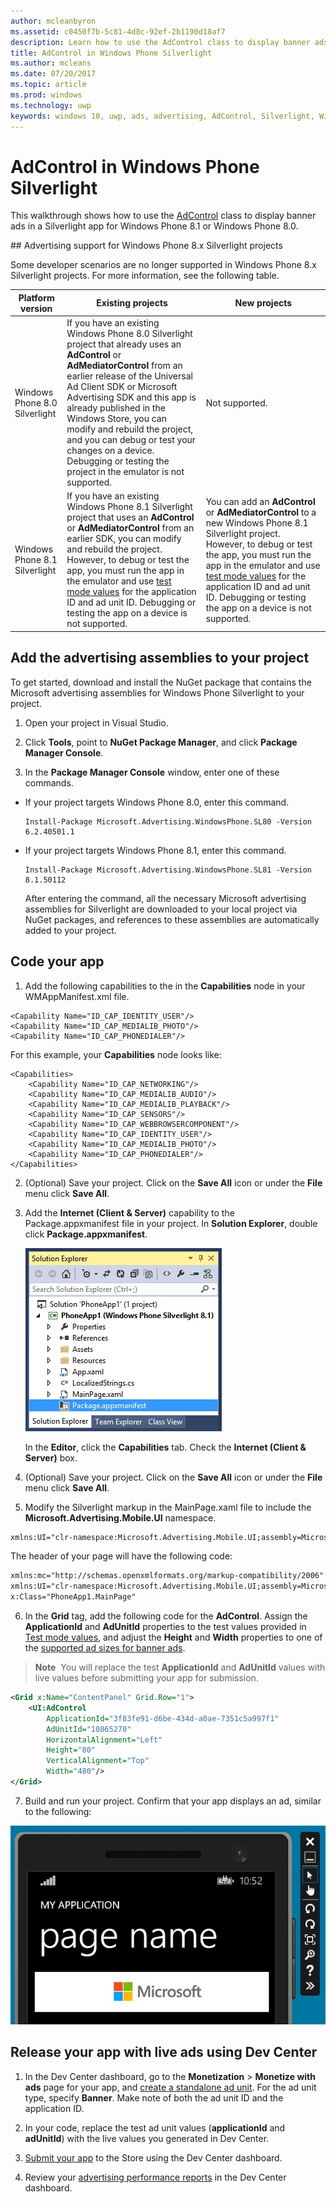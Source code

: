```yaml
---
author: mcleanbyron
ms.assetid: c0450f7b-5c81-4d8c-92ef-2b1190d18af7
description: Learn how to use the AdControl class to display banner ads in a Silverlight app for Windows Phone 8.1 or Windows Phone 8.0.
title: AdControl in Windows Phone Silverlight
ms.author: mcleans
ms.date: 07/20/2017
ms.topic: article
ms.prod: windows
ms.technology: uwp
keywords: windows 10, uwp, ads, advertising, AdControl, Silverlight, Windows Phone
---
```


# AdControl in Windows Phone Silverlight

This walkthrough shows how to use the [AdControl](https://msdn.microsoft.com/library/windows/apps/hh524191.aspx) class to display banner ads in a Silverlight app for Windows Phone 8.1 or Windows Phone 8.0.

<span id="silverlight_support"/>
## Advertising support for Windows Phone 8.x Silverlight projects

Some developer scenarios are no longer supported in Windows Phone 8.x Silverlight projects. For more information, see the following table.

|  Platform version  |  Existing projects    |   New projects  |
|-----------------|----------------|--------------|
| Windows Phone 8.0 Silverlight     |  If you have an existing Windows Phone 8.0 Silverlight project that already uses an **AdControl** or **AdMediatorControl** from an earlier release of the Universal Ad Client SDK or Microsoft Advertising SDK and this app is already published in the Windows Store, you can modify and rebuild the project, and you can debug or test your changes on a device. Debugging or testing the project in the emulator is not supported.  |  Not supported.  |
| Windows Phone 8.1 Silverlight    |  If you have an existing Windows Phone 8.1 Silverlight project that uses an **AdControl** or **AdMediatorControl** from an earlier SDK, you can modify and rebuild the project. However, to debug or test the app, you must run the app in the emulator and use [test mode values](test-mode-values.md) for the application ID and ad unit ID. Debugging or testing the app on a device is not supported.  |   You can add an **AdControl** or **AdMediatorControl** to a new Windows Phone 8.1 Silverlight project. However, to debug or test the app, you must run the app in the emulator and use [test mode values](test-mode-values.md) for the application ID and ad unit ID. Debugging or testing the app on a device is not supported. |

## Add the advertising assemblies to your project

To get started, download and install the NuGet package that contains the Microsoft advertising assemblies for Windows Phone Silverlight to your project.

1.  Open your project in Visual Studio.

2.  Click **Tools**, point to **NuGet Package Manager**, and click **Package Manager Console**.

3.  In the **Package Manager Console** window, enter one of these commands.

  * If your project targets Windows Phone 8.0, enter this command.

      ```syntax
      Install-Package Microsoft.Advertising.WindowsPhone.SL80 -Version 6.2.40501.1
      ```

  * If your project targets Windows Phone 8.1, enter this command.

      ```syntax
      Install-Package Microsoft.Advertising.WindowsPhone.SL81 -Version 8.1.50112
      ```

    After entering the command, all the necessary Microsoft advertising assemblies for Silverlight are downloaded to your local project via NuGet packages, and references to these assemblies are automatically added to your project.

## Code your app


1.  Add the following capabilities to the in the **Capabilities** node in your WMAppManifest.xml file.

  ``` syntax
  <Capability Name="ID_CAP_IDENTITY_USER"/>
  <Capability Name="ID_CAP_MEDIALIB_PHOTO"/>
  <Capability Name="ID_CAP_PHONEDIALER"/>
  ```

  For this example, your **Capabilities** node looks like:

  ``` syntax
  <Capabilities>
      <Capability Name="ID_CAP_NETWORKING"/>
      <Capability Name="ID_CAP_MEDIALIB_AUDIO"/>
      <Capability Name="ID_CAP_MEDIALIB_PLAYBACK"/>
      <Capability Name="ID_CAP_SENSORS"/>
      <Capability Name="ID_CAP_WEBBROWSERCOMPONENT"/>
      <Capability Name="ID_CAP_IDENTITY_USER"/>
      <Capability Name="ID_CAP_MEDIALIB_PHOTO"/>
      <Capability Name="ID_CAP_PHONEDIALER"/>
  </Capabilities>
  ```

2.  (Optional) Save your project. Click on the **Save All** icon or under the **File** menu click **Save All**.

3.  Add the **Internet (Client & Server)** capability to the Package.appxmanifest file in your project. In **Solution Explorer**, double click **Package.appxmanifest**.

    ![wp81silverlightmarkup\-solutionexplorer\-packageappxmanifest](images/13-b98c2a1a-69c3-4018-be0a-6ce010e703e7.jpg)

    In the **Editor**, click the **Capabilities** tab. Check the **Internet (Client & Server)** box.

4.  (Optional) Save your project. Click on the **Save All** icon or under the **File** menu click **Save All**.

5.  Modify the Silverlight markup in the MainPage.xaml file to include the **Microsoft.Advertising.Mobile.UI** namespace.

  ``` xml
  xmlns:UI="clr-namespace:Microsoft.Advertising.Mobile.UI;assembly=Microsoft.Advertising.Mobile.UI"
  ```

  The header of your page will have the following code:

  ``` xml
  xmlns:mc="http://schemas.openxmlformats.org/markup-compatibility/2006"
  xmlns:UI="clr-namespace:Microsoft.Advertising.Mobile.UI;assembly=Microsoft.Advertising.Mobile.UI"
  x:Class="PhoneApp1.MainPage"
  ```

6.  In the **Grid** tag, add the following code for the **AdControl**. Assign the **ApplicationId** and **AdUnitId** properties to the test values provided in [Test mode values](test-mode-values.md), and adjust the **Height** and **Width** properties to one of the [supported ad sizes for banner ads](supported-ad-sizes-for-banner-ads.md).

  > **Note**&nbsp;&nbsp;You will replace the test **ApplicationId** and **AdUnitId** values with live values before submitting your app for submission.

  ``` xml
  <Grid x:Name="ContentPanel" Grid.Row="1">
      <UI:AdControl
          ApplicationId="3f83fe91-d6be-434d-a0ae-7351c5a997f1"
          AdUnitId="10865270"
          HorizontalAlignment="Left"
          Height="80"
          VerticalAlignment="Top"
          Width="480"/>
  </Grid>
  ```

7.  Build and run your project. Confirm that your app displays an ad, similar to the following:

  ![wp81silverlight\-emulatorwithad](images/13-8db1492f-ae1d-439b-9b78-bed8e22fe996.jpg)

## Release your app with live ads using Dev Center

1.  In the Dev Center dashboard, go to the **Monetization** &gt; **Monetize with ads** page for your app, and [create a standalone ad unit](../publish/monetize-with-ads.md). For the ad unit type, specify **Banner**. Make note of both the ad unit ID and the application ID.

2.  In your code, replace the test ad unit values (**applicationId** and **adUnitId**) with the live values you generated in Dev Center.

3.  [Submit your app](../publish/app-submissions.md) to the Store using the Dev Center dashboard.

4.  Review your [advertising performance reports](../publish/advertising-performance-report.md) in the Dev Center dashboard.


 
